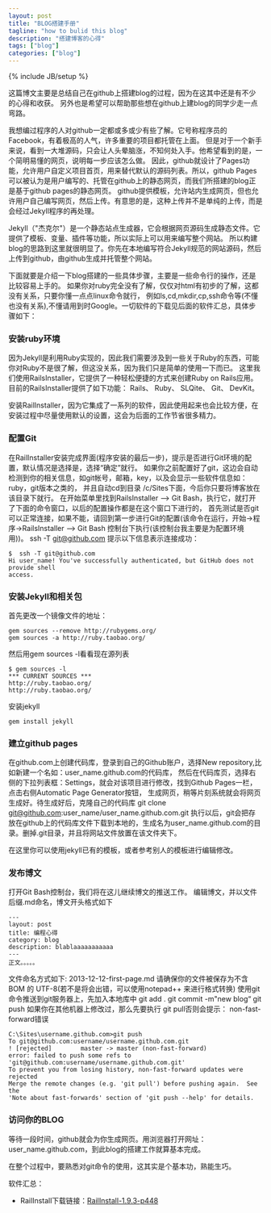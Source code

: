```yaml
---
layout: post
title: "BLOG搭建手册"
tagline: "how to bulid this blog"
description: "搭建博客的心得"
tags: ["blog"]
categories: ["blog"]
---
```

{% include JB/setup %}

这篇博文主要是总结自己在github上搭建blog的过程，因为在这其中还是有不少的心得和收获。
另外也是希望可以帮助那些想在github上建blog的同学少走一点弯路。

我想编过程序的人对github一定都或多或少有些了解。它号称程序员的Facebook，有着极高的人气，许多重要的项目都托管在上面。
但是对于一个新手来说，看到一大堆源码，只会让人头晕脑涨，不知何处入手。他希望看到的是，一个简明易懂的网页，说明每一步应该怎么做。
因此，github就设计了Pages功能，允许用户自定义项目首页，用来替代默认的源码列表。所以，github Pages可以被认为是用户编写的、托管在github上的静态网页，而我们所搭建的blog正是基于github pages的静态网页。
github提供模板，允许站内生成网页，但也允许用户自己编写网页，然后上传。有意思的是，这种上传并不是单纯的上传，而是会经过Jekyll程序的再处理。

Jekyll（"杰克尔"）是一个静态站点生成器，它会根据网页源码生成静态文件。它提供了模板、变量、插件等功能，所以实际上可以用来编写整个网站。
所以构建blog的思路到这里就很明显了。你先在本地编写符合Jekyll规范的网站源码，然后上传到github，由github生成并托管整个网站。

下面就要是介绍一下blog搭建的一些具体步骤，主要是一些命令行的操作，还是比较容易上手的。
如果你对ruby完全没有了解，仅仅对html有初步的了解，这都没有关系，只要你懂一点点linux命令就行，
例如ls,cd,mkdir,cp,ssh命令等(不懂也没有关系),不懂请用到时Google。一切软件的下载见后面的软件汇总，具体步骤如下：


### 安装ruby环境
因为Jekyll是利用Ruby实现的，因此我们需要涉及到一些关于Ruby的东西，可能你对Ruby不是很了解，但这没关系，因为我们只是简单的使用一下而已。
这里我们使用RailsInstaller，它提供了一种轻松便捷的方式来创建Ruby on Rails应用。
目前的RailsInstaller提供了如下功能：
Rails、
Ruby、
SLQite、
Git、
DevKit。

安装RailInstaller，因为它集成了一系列的软件，因此使用起来也会比较方便，在安装过程中尽量使用默认的设置，这会为后面的工作节省很多精力。

### 配置Git
在RailInstaller安装完成界面(程序安装的最后一步)，提示是否进行Git环境的配置，默认情况是选择是，选择“确定”就行。
如果你之前配置好了git，这边会自动检测到你的相关信息，如git帐号，邮箱，key，以及会显示一些软件信息如：ruby，git版本之类的，
并且自动cd到目录 /c/Sites下面，今后你只要将博客放在该目录下就行。
在开始菜单里找到RailsInstaller –> Git Bash，执行它，就打开了下面的命令窗口，以后的配置操作都是在这个窗口下进行的，
首先测试是否git可以正常连接，如果不能，请回到第一步进行Git的配置(该命令在运行，开始->程序->RailsInstaller –> Git Bash 控制台下执行(该控制台我主要是为配置环境用))。
	ssh -T git@github.com
提示以下信息表示连接成功：

	$  ssh -T git@github.com
	Hi user_name! You've successfully authenticated, but GitHub does not provide shell
	access.
	
### 安装Jekyll和相关包
首先更改一个镜像文件的地址：

	gem sources --remove http://rubygems.org/
	gem sources -a http://ruby.taobao.org/
	
然后用gem sources -l看看现在源列表
	
	$ gem sources -l
	*** CURRENT SOURCES ***
	http://ruby.taobao.org/
	http://ruby.taobao.org/

安装jekyll

	gem install jekyll


### 建立github pages
在github.com上创建代码库，登录到自己的Github账户，选择New repository,比如新建一个名如：user_name.github.com的代码库，
然后在代码库页，选择右侧的下拉列表框：Settings，就会对该项目进行修改，找到Github Pages一栏，点击右侧Automatic Page Generator按钮，
生成网页，稍等片刻系统就会将网页生成好。待生成好后，克隆自己的代码库
	git clone git@github.com:user_name/user_name.github.com.git
执行以后，git会把存放在github上的代码库文件下载到本地的，生成名为user_name.github.com的目录。删掉.git目录，并且将网站文件放置在该文件夹下。

在这里你可以使用jekyll已有的模板，或者参考别人的模板进行编辑修改。

### 发布博文
打开Git Bash控制台，我们将在这儿继续博文的推送工作。
编辑博文，并以文件后缀.md命名，博文开头格式如下

	---
	layout: post
	title: 编程心得
	category: blog
	description: blablaaaaaaaaaaa
	---
	正文。。。。。
	
	
文件命名方式如下:
	2013-12-12-first-page.md
请确保你的文件被保存为不含 BOM 的 UTF-8(若不是将会出错，可以使用notepad++ 来进行格式转换) 
使用git命令推送到git服务器上，先加入本地库中
	git add .
	git commit -m"new blog“
	git push
如果你在其他机器上修改过，那么先要执行 git pull否则会提示： non-fast-forward错误

	C:\Sites\username.github.com>git push
	To git@github.com:username/username.github.com.git
	! [rejected]        master -> master (non-fast-forward)
	error: failed to push some refs to 'git@github.com:username/username.github.com.git'
	To prevent you from losing history, non-fast-forward updates were rejected
	Merge the remote changes (e.g. 'git pull') before pushing again.  See the
	'Note about fast-forwards' section of 'git push --help' for details.
	
	
### 访问你的BLOG
等待一段时间，github就会为你生成网页。用浏览器打开网址：user_name.github.com，到此blog的搭建工作就算基本完成。

在整个过程中，要熟悉对git命令的使用，这其实是个基本功，熟能生巧。


软件汇总：
- RailInstall下载链接：[RailInstall-1.9.3-p448][rail]

[rail]: http://inwake.com/ypchen/files/upload/railsinstaller-2.0.1.exe



